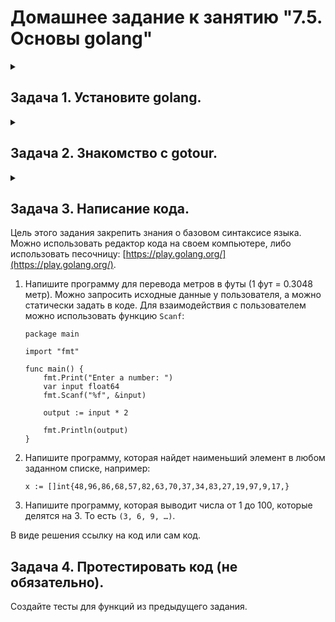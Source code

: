 # Домашнее задание к занятию "7.5. Основы golang"

<details><summary></summary>

> С `golang` в рамках курса, мы будем работать не много, поэтому можно использовать любой IDE. 
> Но рекомендуем ознакомиться с [GoLand](https://www.jetbrains.com/ru-ru/go/).  

</details>

## Задача 1. Установите golang.

<details><summary></summary>

> 1. Воспользуйтесь инструкций с официального сайта: [https://golang.org/](https://golang.org/).
> 2. Так же для тестирования кода можно использовать песочницу: [https://play.golang.org/](https://play.golang.org/).

</details>

## Задача 2. Знакомство с gotour.

<details><summary></summary>

> У Golang есть обучающая интерактивная консоль [https://tour.golang.org/](https://tour.golang.org/). 
> Рекомендуется изучить максимальное количество примеров. В консоли уже написан необходимый код, осталось только с ним ознакомиться и поэкспериментировать как написано в инструкции в левой части экрана.  

</details>

## Задача 3. Написание кода. 
Цель этого задания закрепить знания о базовом синтаксисе языка. Можно использовать редактор кода 
на своем компьютере, либо использовать песочницу: [https://play.golang.org/](https://play.golang.org/).

1. Напишите программу для перевода метров в футы (1 фут = 0.3048 метр). Можно запросить исходные данные 
у пользователя, а можно статически задать в коде.
    Для взаимодействия с пользователем можно использовать функцию `Scanf`:
    ```
    package main
    
    import "fmt"
    
    func main() {
        fmt.Print("Enter a number: ")
        var input float64
        fmt.Scanf("%f", &input)
    
        output := input * 2
    
        fmt.Println(output)    
    }
    ```
 
1. Напишите программу, которая найдет наименьший элемент в любом заданном списке, например:
    ```
    x := []int{48,96,86,68,57,82,63,70,37,34,83,27,19,97,9,17,}
    ```
1. Напишите программу, которая выводит числа от 1 до 100, которые делятся на 3. То есть `(3, 6, 9, …)`.

В виде решения ссылку на код или сам код. 

## Задача 4. Протестировать код (не обязательно).

Создайте тесты для функций из предыдущего задания. 
